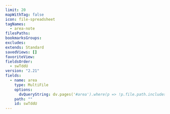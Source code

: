 ```yaml
---
limit: 20
mapWithTag: false
icon: file-spreadsheet
tagNames:
  - area-note
filesPaths: 
bookmarksGroups: 
excludes: 
extends: Standard
savedViews: []
favoriteView: 
fieldsOrder:
  - swTddU
version: "2.21"
fields:
  - name: area
    type: MultiFile
    options:
      dvQueryString: dv.pages('#area').where(p => !p.file.path.includes("Templates"))
    path: ""
    id: swTddU
---
```

